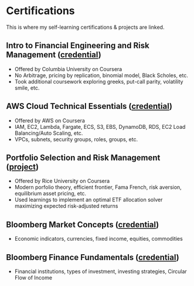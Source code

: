 # Certifications

This is where my self-learning certifications & projects are linked.


## Intro to Financial Engineering and Risk Management ([credential](https://www.coursera.org/verify/NAQASQRU8WYP))
* Offered by Columbia University on Coursera
* No Arbitrage, pricing by replication, binomial model, Black Scholes, etc.
* Took additional coursework exploring greeks, put-call parity, volatility smile, etc.

## AWS Cloud Technical Essentials ([credential](https://github.com/aaronchen7780/certifications/tree/main/AWS))
* Offered by AWS on Coursera
* IAM, EC2, Lambda, Fargate, ECS, S3, EBS, DynamoDB, RDS, EC2 Load Balancing/Auto Scaling, etc.
* VPCs, subnets, security groups, roles, groups, etc.

## Portfolio Selection and Risk Management ([project](https://rpubs.com/cptchen0103/1069321))
* Offered by Rice University on Coursera
* Modern porfolio theory, efficient frontier, Fama French, risk aversion, equilibrium asset pricing, etc.
* Used learnings to implement an optimal ETF allocation solver maximizing expected risk-adjusted returns

## Bloomberg Market Concepts ([credential](https://portal.bloombergforeducation.com/certificates/jkv8m9PhosskW1QWMfE9c4io))
* Economic indicators, currencies, fixed income, equities, commodities

## Bloomberg Finance Fundamentals ([credential](https://portal.bloombergforeducation.com/certificates/uoNwHWRHRyiuqDVZb5nrT4pX))
* Financial institutions, types of investment, investing strategies, Circular Flow of Income



